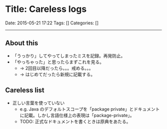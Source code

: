 # Title: Careless logs

Date: 2015-05-21 17:22
Tags: []
Categories: []

<!-- toc -->

---

## About this

- 「うっかり」してやってしまったミスを記録。再発防止。
- 「やっちゃった」と思ったらまずこれを見る。
    - -> 2回目以降だったら。。。戒める。。。
    - -> はじめてだったら新規に記載する。

## Careless list

- 正しい言葉を使っていない
    - e.g. Java のデフォルトスコープを「package private」とドキュメントに記載。しかし言語仕様上の表現は「package-private」。
    - TODO: 正式なドキュメントを書くときは原典をあたる。


